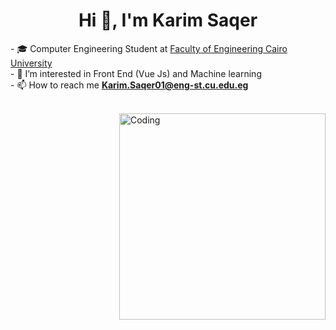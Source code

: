<h1 align="center">Hi 👋, I'm Karim Saqer</h1>
- 🎓 Computer Engineering Student at <a href="http://eng.cu.edu.eg/ar/">Faculty of Engineering Cairo University</a>
<br>
- 👀 I’m interested in Front End (Vue Js) and Machine learning
<br>
- 📫 How to reach me <strong><a href="mailto:Karim.Saqer01@eng-st.cu.edu.eg">Karim.Saqer01@eng-st.cu.edu.eg</a></strong></p>
<br>
<img align="right" alt="Coding" width="330" src="https://camo.githubusercontent.com/c1dcb74cc1c1835b1d716f5051499a2814c683c806b15f04b0eba492863703e9/68747470733a2f2f63646e2e6472696262626c652e636f6d2f75736572732f3733303730332f73637265656e73686f74732f363538313234332f6176656e746f2e676966">


<!---
karimsaqer/karimsaqer is a ✨ special ✨ repository because its `README.md` (this file) appears on your GitHub profile.
You can click the Preview link to take a look at your changes.
--->
